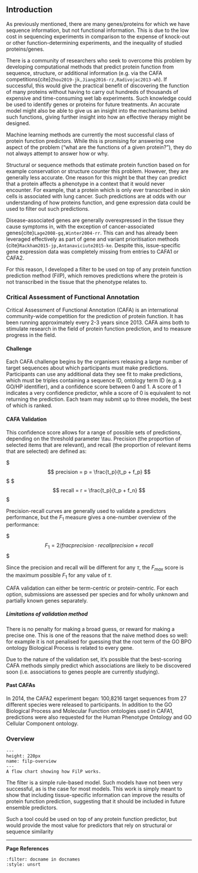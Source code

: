 ## Introduction
[//]: # (TODO: Add cross-ref)
[//]: # (TODO: Release mapping data separately)

As previously mentioned, there are many genes/proteins for which we have sequence information, but not functional information. This is due to the low cost in sequencing experiments in comparison to the expense of knock-out or other function-determining experiments, and the inequality of studied proteins/genes. 

There is a community of researchers who seek to overcome this problem by developing computational methods that predict protein function from sequence, structure, or additional information (e.g. via the CAFA competitions{cite}`Zhou2019-jk,Jiang2016-rz,Radivojac2013-wh`). If successful, this would give the practical benefit of discovering the function of many proteins without having to carry out hundreds of thousands of expensive and time-consuming wet lab experiments. Such knowledge could be used to identify genes or proteins for future treatments. An accurate model might also be able to give us an insight into the mechanisms behind such functions, giving further insight into how an effective therapy might be designed.

Machine learning methods are currently the most successful class of protein function predictors. While this is promising for answering one aspect of the problem (“what are the functions of a given protein?”), they do not always attempt to answer how or why. 

Structural or sequence methods that estimate protein function based on for example conservation or structure counter this problem. However, they are generally less accurate. One reason for this might be that they can predict that a protein affects a phenotype in a context that it would never encounter. For example, that a protein which is only ever transcribed in skin cells is associated with lung cancer. Such predictions are at odds with our understanding of how proteins function, and gene expression data could be used to filter out such predictions. 

Disease-associated genes are generally overexpressed in the tissue they cause symptoms in, with the exception of cancer-associated genes{cite}`Lage2008-gq,Winter2004-rr`. This can and has already been leveraged effectively as part of gene and variant prioritisation methods {cite}`Rackham2015-jp,Antanaviciute2015-ke`. Despite this, issue-specific gene expression data was completely missing from entries to CAFA1 or CAFA2.

For this reason, I developed a filter to be used on top of any protein function prediction method (FilP), which removes predictions where the protein is not transcribed in the tissue that the phenotype relates to. 

### Critical Assessment of Functional Annotation
Critical Assessment of Functional Annotation (CAFA) is an international community-wide competition for the prediction of protein function. It has been running approximately every 2-3 years since 2013. CAFA aims both to stimulate research in the field of protein function prediction, and to measure progress in the field.
#### Challenge
Each CAFA challenge begins by the organisers releasing a large number of target sequences about which participants must make predictions. Participants can use any additional data they see fit to make predictions, which must be triples containing a sequence ID, ontology term ID (e.g. a GO/HP identifier), and a confidence score between 0 and 1. A score of 1 indicates a very confidence predictor, while a score of 0 is equivalent to not returning the prediction. Each team may submit up to three models, the best of which is ranked.

#### CAFA Validation 
This confidence score allows for a range of possible sets of predictions, depending on the threshold parameter \tau. Precision (the proportion of selected items that are relevant), and recall (the proportion of relevant items that are selected) are defined as:

$$$ precision = p = \frac{t_p}{t_p + f_p} $$$
$$$ recall = r = \frac{t_p}{t_p + f_n} $$$

Precision-recall curves are generally used to validate a predictors performance, but the $F_1$ measure gives a one-number overview of the performance:

$$$F_1 =2/frac{precision \cdot recall}{precision + recall}$$$

Since the precision and recall will be different for any $\tau$, the $F_{max}$ score is the maximum possible $F_1$ for any value of $\tau$.

[//]: # (TODO: explain the below a little more: how many measures does that make? 2 x2 = 4?)
CAFA validation can either be term-centric or protein-centric. For each option, submissions are assessed per species and for wholly unknown and partially known genes separately.

##### Limitations of validation method
There is no penalty for making a broad guess, or reward for making a precise one. This is one of the reasons that the naive method does so well: for example it is not penalised for guessing that the root term of the GO BPO ontology Biological Process is related to every gene. 

Due to the nature of the validation set, it’s possible that the best-scoring CAFA methods simply predict which associations are likely to be discovered soon (i.e. associations to genes people are currently studying).

#### Past CAFAs
In 2014, the CAFA2 experiment began: 100,8216 target sequences from 27 different species were released to participants. In addition to the GO Biological Process and Molecular Function ontologies used in CAFA1, predictions were also requested for the Human Phenotype Ontology and GO Cellular Component ontology. 

### Overview

```{figure} ../images/filp-overview.png
---
height: 220px
name: filp-overview
---
A flow chart showing how FilP works.
```

The filter is a simple rule-based model. Such models have not been very successful, as is the case for most models. This work is simply meant to show that including tissue-specific information can improve the results of protein function prediction, suggesting that it should be included in future ensemble predictors.

Such a tool could be used on top of any protein function predictor, but would provide the most value for predictors that rely on structural or sequence similarity

---
**Page References**

```{bibliography} /_bibliography/references.bib
:filter: docname in docnames
:style: unsrt
```